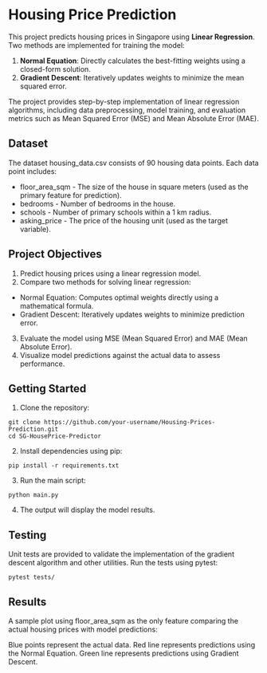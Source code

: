 # Housing Price Prediction

This project predicts housing prices in Singapore using **Linear Regression**. Two methods are implemented for training the model:
1. **Normal Equation**: Directly calculates the best-fitting weights using a closed-form solution.
2. **Gradient Descent**: Iteratively updates weights to minimize the mean squared error.

The project provides step-by-step implementation of linear regression algorithms, including data preprocessing, model training, and evaluation metrics such as Mean Squared Error (MSE) and Mean Absolute Error (MAE).

## Dataset
The dataset housing_data.csv consists of 90 housing data points. Each data point includes:
- floor_area_sqm - The size of the house in square meters (used as the primary feature for prediction).
- bedrooms - Number of bedrooms in the house.
- schools - Number of primary schools within a 1 km radius.
- asking_price - The price of the housing unit (used as the target variable).

## Project Objectives

1. Predict housing prices using a linear regression model.
2. Compare two methods for solving linear regression:
- Normal Equation: Computes optimal weights directly using a mathematical formula.
- Gradient Descent: Iteratively updates weights to minimize prediction error.
3. Evaluate the model using MSE (Mean Squared Error) and MAE (Mean Absolute Error).
4. Visualize model predictions against the actual data to assess performance.

## Getting Started
1. Clone the repository:
```
git clone https://github.com/your-username/Housing-Prices-Prediction.git
cd SG-HousePrice-Predictor
```

2. Install dependencies using pip:
```
pip install -r requirements.txt
```

3. Run the main script:
```
python main.py
```

4. The output will display the model results.

## Testing
Unit tests are provided to validate the implementation of the gradient descent algorithm and other utilities. Run the tests using pytest:
```
pytest tests/
```

## Results
A sample plot using floor_area_sqm as the only feature comparing the actual housing prices with model predictions:

Blue points represent the actual data.
Red line represents predictions using the Normal Equation.
Green line represents predictions using Gradient Descent.
